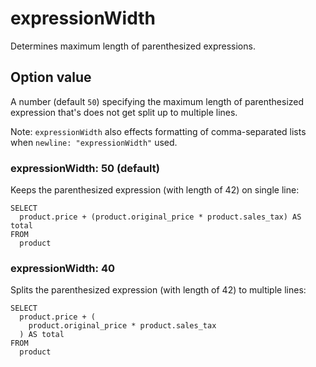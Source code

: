 # expressionWidth

Determines maximum length of parenthesized expressions.

## Option value

A number (default `50`) specifying the maximum length of parenthesized expression
that's does not get split up to multiple lines.

Note: `expressionWidth` also effects formatting of comma-separated lists when `newline: "expressionWidth"` used.

### expressionWidth: 50 (default)

Keeps the parenthesized expression (with length of 42) on single line:

```
SELECT
  product.price + (product.original_price * product.sales_tax) AS total
FROM
  product
```

### expressionWidth: 40

Splits the parenthesized expression (with length of 42) to multiple lines:

```
SELECT
  product.price + (
    product.original_price * product.sales_tax
  ) AS total
FROM
  product
```
